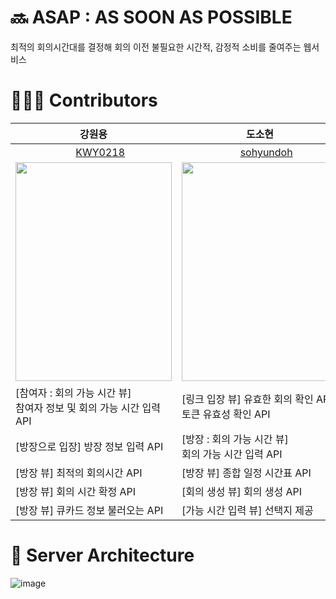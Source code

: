 # 🔜 ASAP : AS SOON AS POSSIBLE
최적의 회의시간대를 결정해 회의 이전 불필요한 시간적, 감정적 소비를 줄여주는 웹서비스

# 👨🏻‍💻 Contributors
|  <div align = center>강원용 </div> | <div align = center> 도소현 </div> |
|:----------|:----------|
|<div align = center> <img src = "https://github.com/ASAP-as-soon-as-possible/ASAP_Server/assets/79795051/f3b50777-cc04-4245-af19-826b9054c53f.png" width = "17" height = "17"/> [KWY0218](https://github.com/KWY0218) </div> |<div align = center> <img src = "https://github.com/ASAP-as-soon-as-possible/ASAP_Server/assets/79795051/f3b50777-cc04-4245-af19-826b9054c53f.png" width = "17" height = "17"/> [sohyundoh](https://github.com/sohyundoh) </div>|
| <img src = "https://github.com/ASAP-as-soon-as-possible/ASAP_Server/assets/79795051/2a47c330-1fd3-49a3-809e-f0b81070bef6.png" width = "250" height = "350"/>| <img src = "https://github.com/ASAP-as-soon-as-possible/ASAP_Server/assets/79795051/09dc75b2-cd44-4326-aa38-7358e84d3794.png" width = "250" height = "350"/> |
| [참여자 : 회의 가능 시간 뷰] <br/> 참여자 정보 및 회의 가능 시간 입력 API    |[링크 입장 뷰] 유효한 회의 확인 API,<br/> 토큰 유효성 확인 API |
| [방장으로 입장] 방장 정보 입력 API  | [방장 : 회의 가능 시간 뷰] <br/> 회의 가능 시간 입력 API|
| [방장 뷰] 최적의 회의시간 API   | [방장 뷰] 종합 일정 시간표 API  |
| [방장 뷰] 회의 시간 확정 API| [회의 생성 뷰] 회의 생성 API |
| [방장 뷰] 큐카드 정보 불러오는 API  |[가능 시간 입력 뷰] 선택지 제공 |

# 💼 Server Architecture
![image](https://github.com/ASAP-as-soon-as-possible/ASAP_Server/assets/79795051/d1aae75e-4ce9-4b1e-9b70-8a5ea07e37e2)
